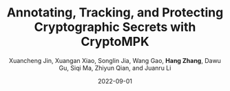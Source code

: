 ---
title: 'Annotating, Tracking, and Protecting Cryptographic Secrets with CryptoMPK'
collection: publications
permalink:
excerpt:
date: 2022-09-01
venue: 'In Proceedings of IEEE Security and Privacy (Oakland) 2022.'
paperurl:
src:
citation:
author: 'Xuancheng Jin, Xuangan Xiao, Songlin Jia, Wang Gao, <b>Hang Zhang</b>, Dawu Gu, Siqi Ma, Zhiyun Qian, and Juanru Li'
venue_abbr: 'S&P 22'
---  